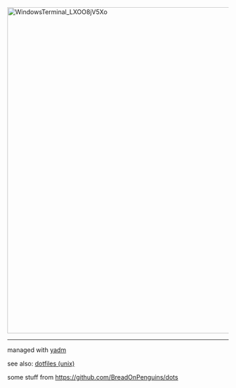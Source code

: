 <img width="1212" height="741" alt="WindowsTerminal_LXOO8jV5Xo" src="https://github.com/user-attachments/assets/dd450a57-7ee6-4507-89a5-dd54e283189c" />

---

managed with [yadm](https://yadm.io/)

see also: [dotfiles (unix)](https://github.com/f0e/dotfiles)

some stuff from https://github.com/BreadOnPenguins/dots
